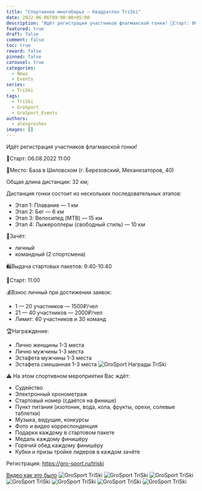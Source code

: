 ```yaml
---
title: "Спортивное многоборье — Квадратлон TriSki"
date: 2022-06-06T09:00:00+05:00
description: "Идёт регистрация участников флагманской гонки! 🏁Старт: 06.08.2022 11:00 Общая длина дистанции: 32 км; Дистанция гонки состоит из нескольких последовательных этапов: Этап 1: Плавание — 1 км Этап 2: Бег — 6 км Этап 3: Велосипед (MTB) — 15 км Этап 4: Лыжероллеры (свободный стиль) — 10 км"
featured: true
draft: false
comment: false
toc: true
reward: false
pinned: false
carousel: true
categories:
  - News
  - Events
series:
  - TriSki
tags:
  - TriSki
  - GroSport
  - GroSport_Events
authors:
  - alexgroshev
images: []
---
```


Идёт регистрация участников флагманской гонки!

🏁Старт: 06.08.2022 11:00

📍Место: База в Шиловском (г. Березовский, Механизаторов, 40)

Общая длина дистанции: 32 км;

Дистанция гонки состоит из нескольких последовательных этапов:

- Этап 1: Плавание — 1 км
- Этап 2: Бег — 6 км
- Этап 3: Велосипед (MTB) — 15 км
- Этап 4: Лыжероллеры (свободный стиль) — 10 км

👫Зачёт:

- личный
- командный (2 спортсмена)

🛍Выдача стартовых пакетов: 9:40-10:40

🏁Старт: 11:00

💰Взнос личный при достижении заявок:

- 1 — 20 участников — 1500₽/чел
- 21 — 40 участников — 2000₽/чел
- Лимит: 40 участников и 30 команд

🏆Награждение:

- Лично женщины 1-3 места
- Лично мужчины 1-3 места
- Эстафета мужчины 1-3 места
- Эстафета смешанная 1-3 места
![GroSport Награды TriSki](e74519bbeb13e8bf03a90.jpg "GroSport Награды TriSki")

⚠ На этом спортивном мероприятии Вас ждёт:

- Судейство
- Электронный хронометраж
- Стартовый номер (сдаётся на финише)
- Пункт питания (изотоник, вода, кола, фрукты, орехи, солевые таблетки)
- Музыка, ведущие, конкурсы
- Фото и видео корреспонденция
- Подарки каждому в стартовом пакете
- Медаль каждому финишёру
- Горячий обед каждому финишёру
- Кубки и призы тройке лидеров в каждом зачёте

Регистрация: https://gro-sport.ru/triski

[Видео как это было](https://vk.com/video_ext.php?oid=-102571335&id=456239029&hash=2aa4ce08f98d1315&hd=2&autoplay=1)
![GroSport TriSki](758cd034e5bb7ae38911d.jpg "GroSport TriSki")
![GroSport TriSki](7fef2dfdcad7f4019e7e1.jpg "GroSport TriSki")
![GroSport TriSki](48d040bfd1d6a76772ab9.jpg "GroSport TriSki")
![GroSport TriSki](acf91fa91747db365e6ee.jpg "GroSport TriSki")
![GroSport TriSki](8fc5be9f624015adc8648.jpg "GroSport TriSki")
![GroSport TriSki](ab499ae5324a29ba94c47.jpg "GroSport TriSki")
![GroSport TriSki](9597945671196eec413a9.jpg "GroSport TriSki")
